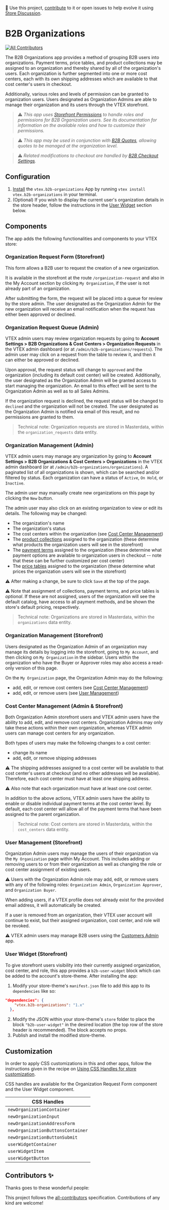 📢 Use this project, [contribute](https://github.com/vtex-apps/b2b-organizations) to it or open issues to help evolve it using [Store Discussion](https://github.com/vtex-apps/store-discussion).

# B2B Organizations

<!-- DOCS-IGNORE:start -->
<!-- ALL-CONTRIBUTORS-BADGE:START - Do not remove or modify this section -->

[![All Contributors](https://img.shields.io/badge/all_contributors-0-orange.svg?style=flat-square)](#contributors-)

<!-- ALL-CONTRIBUTORS-BADGE:END -->
<!-- DOCS-IGNORE:end -->

The B2B Organizations app provides a method of grouping B2B users into organizations. Payment terms, price tables, and product collections may be assigned to an organization and thereby shared by all of the organization's users. Each organization is further segmented into one or more cost centers, each with its own shipping addresses which are available to that cost center's users in checkout.

Additionally, various roles and levels of permission can be granted to organization users. Users designated as Organization Admins are able to manage their organization and its users through the VTEX storefront.

> ⚠️ _This app uses [Storefront Permissions](https://github.com/vtex-apps/storefront-permissions-ui) to handle roles and permissions for B2B Organization users. See its documentation for information on the available roles and how to customize their permissions._

> ⚠️ _This app may be used in conjunction with [B2B Quotes](https://github.com/vtex-apps/b2b-quotes), allowing quotes to be managed at the organization level._

> ⚠️ _Related modifications to checkout are handled by [B2B Checkout Settings](https://github.com/vtex-apps/b2b-checkout-settings)._

## Configuration

1. [Install](https://vtex.io/docs/recipes/development/installing-an-app/) the `vtex.b2b-organizations` App by running `vtex install vtex.b2b-organizations` in your terminal.
2. (Optional) If you wish to display the current user's organization details in the store header, follow the instructions in the [User Widget](#user-widget-storefront) section below.

## Components

The app adds the following functionalities and components to your VTEX store:

### Organization Request Form (Storefront)

This form allows a B2B user to request the creation of a new organization.

It is available in the storefront at the route `/organization-request` and also in the My Account section by clicking `My Organization`, if the user is not already part of an organization.

After submitting the form, the request will be placed into a queue for review by the store admin. The user designated as the Organization Admin for the new organization will receive an email notification when the request has either been approved or declined.

### Organization Request Queue (Admin)

VTEX admin users may review organization requests by going to **Account Settings > B2B Organizations & Cost Centers > Organization Requests** in the VTEX admin dashboard (or at `/admin/b2b-organizations/requests`). The admin user may click on a request from the table to review it, and then it can either be approved or declined.

Upon approval, the request status will change to `approved` and the organization (including its default cost center) will be created. Additionally, the user designated as the Organization Admin will be granted access to start managing the organization. An email to this effect will be sent to the Organization Admin as well as to all Sales Admins.

If the organization request is declined, the request status will be changed to `declined` and the organization will not be created. The user designated as the Organization Admin is notified via email of this result, and no permissions are granted to them.

> Technical note: Organization requests are stored in Masterdata, within the `organization_requests` data entity.

### Organization Management (Admin)

VTEX admin users may manage any organization by going to **Account Settings > B2B Organizations & Cost Centers > Organizations** in the VTEX admin dashboard (or at `/admin/b2b-organizations/organizations`). A paginated list of all organizations is shown, which can be searched and/or filtered by status. Each organization can have a status of `Active`, `On Hold`, or `Inactive`.

The admin user may manually create new organizations on this page by clicking the `New` button.

The admin user may also click on an existing organization to view or edit its details. The following may be changed:

- The organization's name
- The organization's status
- The cost centers within the organization (see [Cost Center Management](#cost-center-management-admin-storefront))
- The [product collections](https://help.vtex.com/tutorial/creating-collections-beta--yJBHqNMViOAnnnq4fyOye) assigned to the organization (these determine what products the organization users will see in the storefront)
- The [payment terms](https://help.vtex.com/en/tutorial/setting-up-the-promissory-conector--7Gy0SJRVS0Qi2CuWMAqQc0) assigned to the organization (these determine what payment options are available to organization users in checkout -- note that these can be further customized per cost center)
- The [price tables](https://help.vtex.com/en/tutorial/creating-price-tables--58YmY2Iwggyw4WeSCGg24S) assigned to the organization (these determine what prices the organization users will see in the storefront)

⚠️ After making a change, be sure to click `Save` at the top of the page.

⚠️ Note that assignment of collections, payment terms, and price tables is _optional_. If these are not assigned, users of the organization will see the default catalog, have access to all payment methods, and be shown the store's default pricing, respectively.

> Technical note: Organizations are stored in Masterdata, within the `organizations` data entity.

### Organization Management (Storefront)

Users designated as the Organization Admin of an organization may manage its details by logging into the storefront, going to `My Account`, and then clicking on `My Organization` in the sidebar. Users within the organization who have the Buyer or Approver roles may also access a read-only version of this page.

On the `My Organization` page, the Organization Admin may do the following:

- add, edit, or remove cost centers (see [Cost Center Management](#cost-center-management-admin--storefront))
- add, edit, or remove users (see [User Management](#user-management-storefront))

### Cost Center Management (Admin & Storefront)

Both Organization Admin storefront users and VTEX admin users have the ability to add, edit, and remove cost centers. Organization Admins may only take these actions within their own organization, whereas VTEX admin users can manage cost centers for any organization.

Both types of users may make the following changes to a cost center:

- change its name
- add, edit, or remove shipping addresses

⚠️ The shipping addresses assigned to a cost center will be available to that cost center's users at checkout (and no other addresses will be available). Therefore, each cost center must have at least one shipping address.

⚠️ Also note that each organization must have at least one cost center.

In addition to the above actions, VTEX admin users have the ability to enable or disable individual payment terms at the cost center level. By default, each cost center will allow all of the payment terms that have been assigned to the parent organization.

> Technical note: Cost centers are stored in Masterdata, within the `cost_centers` data entity.

### User Management (Storefront)

Organization Admin users may manage the users of their organization via the `My Organization` page within My Account. This includes adding or removing users to or from their organization as well as changing the role or cost center assignment of existing users.

⚠️ Users with the Organization Admin role may add, edit, or remove users with any of the following roles: `Organization Admin`, `Organization Approver`, and `Organization Buyer`.

When adding users, if a VTEX profile does not already exist for the provided email address, it will automatically be created.

If a user is removed from an organization, their VTEX user account will continue to exist, but their assigned organization, cost center, and role will be revoked.

⚠️ VTEX admin users may manage B2B users using the [Customers Admin](https://developers.vtex.com/vtex-developer-docs/docs/vtex-admin-customers) app.

### User Widget (Storefront)

To give storefront users visibility into their currently assigned organization, cost center, and role, this app provides a `b2b-user-widget` block which can be added to the account's store-theme. After installing the app:

1. Modify your store-theme's `manifest.json` file to add this app to its `dependencies` like so:

```json
"dependencies": {
    "vtex.b2b-organizations": "1.x"
  },
```

2. Modify the JSON within your store-theme's `store` folder to place the block `"b2b-user-widget"` in the desired location (the top row of the store header is recommended). The block accepts no props.
3. Publish and install the modified store-theme.

## Customization

In order to apply CSS customizations in this and other apps, follow the instructions given in the recipe on [Using CSS Handles for store customization](https://developers.vtex.com/vtex-developer-docs/docs/vtex-io-documentation-using-css-handles-for-store-customization).

CSS handles are available for the Organization Request Form component and the User Widget component.

| CSS Handles                       |
| --------------------------------- |
| `newOrganizationContainer`        |
| `newOrganizationInput`            |
| `newOrganizationAddressForm`      |
| `newOrganizationButtonsContainer` |
| `newOrganizationButtonSubmit`     |
| `userWidgetContainer`             |
| `userWidgetItem`                  |
| `userWidgetButton`                |

<!-- DOCS-IGNORE:start -->

## Contributors ✨

Thanks goes to these wonderful people:

<!-- ALL-CONTRIBUTORS-LIST:START - Do not remove or modify this section -->
<!-- prettier-ignore-start -->
<!-- markdownlint-disable -->
<!-- markdownlint-enable -->
<!-- prettier-ignore-end -->

<!-- ALL-CONTRIBUTORS-LIST:END -->

This project follows the [all-contributors](https://github.com/all-contributors/all-contributors) specification. Contributions of any kind are welcome!

<!-- DOCS-IGNORE:end -->
